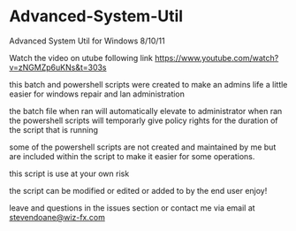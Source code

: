 # Advanced-System-Util
Advanced System Util for Windows 8/10/11

Watch the video on utube following link
https://www.youtube.com/watch?v=zNGMZp6uKNs&t=303s

this batch and powershell scripts were created to make an admins life a little easier for windows repair and lan administration

the batch file when ran will automatically elevate to administrator when ran
the powershell scripts will temporarly give policy rights for the duration of the script that is running

some of the powershell scripts are not created and maintained by me but are included within the script to make it easier for some operations.

this script is use at your own risk

the script can be modified or edited or added to by the end user enjoy!

leave and questions in the issues section or contact me via email at stevendoane@wiz-fx.com
